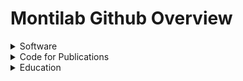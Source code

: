 # Montilab Github Overview

<details>
<summary>Software</summary>

  Omics
  - [yQTL pipeline](https://github.com/montilab/yQTLpipeline)
  - [Omic Signatures](https://github.com/montilab/OmicSignature)
  - [K2Taxonomer](https://github.com/montilab/K2Taxonomer)
  - [NF-GWAS](https://github.com/montilab/nf-gwas-pipeline)
  - [CaDrA](https://github.com/montilab/CaDrA)
  - [brcaSurv](https://github.com/montilab/brcasurv)

  hypeR (geneset enrichment)
  - [hypeR](https://github.com/montilab/hypeR)
  - [hypeR-modules](https://github.com/montilab/hypeR-modules)
  - [hypeR-shiny](https://github.com/montilab/hypeR-shiny)
  - [hypeR-next](https://github.com/montilab/hypeR-next)

  SHINE (Structure Learning for Hiearchical Networks)
  - [shine](https://github.com/montilab/shine)
  - [shine-nf](https://github.com/montilab/shine-nf)
  
  Visualization
  - [evalGSVAsig](https://github.com/montilab/evalGSVAsig)
  - [chrosome maps](https://github.com/montilab/bands)
  - [vennr](https://github.com/montilab/vennr)

  Networks
  - [bieulergy](https://github.com/montilab/bieulergy)
  - [ConAn](https://github.com/montilab/ConAn)
  - [omics-networks](https://github.com/montilab/omics-network)
  - [ppi contextualization](https://github.com/montilab/ppi-context)
  - [iEDGE](https://github.com/montilab/iEDGE)

  Other
  - [KNN Mutual Information](https://github.com/montilab/knnmi)
  - [Xposome](https://github.com/montilab/Xposome)
  - [genome-bucket](https://github.com/montilab/genome-bucket)
  - [pipeliner2](https://github.com/montilab/pipeliner-2)
  - [pipeliner](https://github.com/montilab/pipeliner)


</details>

<details>
<summary>Code for Publications</summary>
  
  - [A highly resolved integrated transcriptomic atlas of human breast cancers](https://github.com/montilab/brca_atlas)
  - [A highly resolved integrated single-cell atlas of HPV-negative head and neck cancer](https://github.com/montilab/kroehling_et_al_hpvneg_hnscc_atlas)
  - [Metabolomic Signatures of Extreme Old Age: Findings from the New England Centenarian Study](https://github.com/montilab/monti_et_al_necs_metabolomics)
  - [Plasma exosomes from individuals with type 2 diabetes drive breast cancer aggression in patient-derived organoids](https://github.com/montilab/BrCaExoPDO)
  - [Insulin Resistance Increases TNBC Aggressiveness and Brain Metastasis via Adipocyte-derived Exosomes](https://github.com/montilab/4T1_brainmets)
  - [LSD1 Antitumor Immunity](https://github.com/montilab/LSD1_Antitumor_Immunity)
  - [Total RNA sequencing reveals gene expression and microbial alterations shared by Oral pre-malignant Lesions and Cancer](https://github.com/montilab/pml_analysis)
  - [Protein signatures of centenarians and their offspring suggest centenarians age slower than other humans](https://github.com/montilab/ProteomicsSignaturesCentenarians)

</details>

<details>
<summary>Education</summary>
  
  - [BS 831](https://github.com/montilab/BS831)
  - [hypeR-workshop](https://github.com/montilab/hypeR-workshop)

</details>

